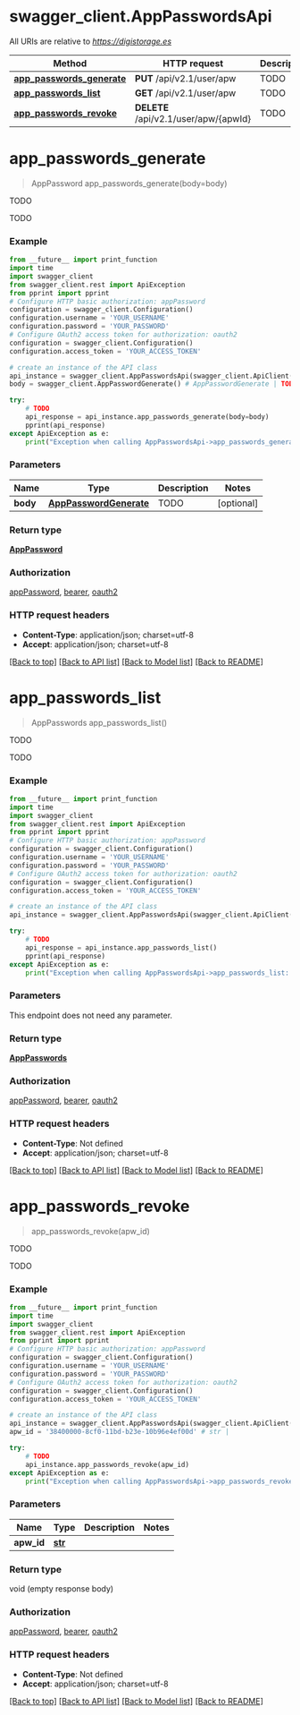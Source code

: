 # swagger_client.AppPasswordsApi

All URIs are relative to *https://digistorage.es*

Method | HTTP request | Description
------------- | ------------- | -------------
[**app_passwords_generate**](AppPasswordsApi.md#app_passwords_generate) | **PUT** /api/v2.1/user/apw | TODO
[**app_passwords_list**](AppPasswordsApi.md#app_passwords_list) | **GET** /api/v2.1/user/apw | TODO
[**app_passwords_revoke**](AppPasswordsApi.md#app_passwords_revoke) | **DELETE** /api/v2.1/user/apw/{apwId} | TODO

# **app_passwords_generate**
> AppPassword app_passwords_generate(body=body)

TODO

TODO

### Example
```python
from __future__ import print_function
import time
import swagger_client
from swagger_client.rest import ApiException
from pprint import pprint
# Configure HTTP basic authorization: appPassword
configuration = swagger_client.Configuration()
configuration.username = 'YOUR_USERNAME'
configuration.password = 'YOUR_PASSWORD'
# Configure OAuth2 access token for authorization: oauth2
configuration = swagger_client.Configuration()
configuration.access_token = 'YOUR_ACCESS_TOKEN'

# create an instance of the API class
api_instance = swagger_client.AppPasswordsApi(swagger_client.ApiClient(configuration))
body = swagger_client.AppPasswordGenerate() # AppPasswordGenerate | TODO (optional)

try:
    # TODO
    api_response = api_instance.app_passwords_generate(body=body)
    pprint(api_response)
except ApiException as e:
    print("Exception when calling AppPasswordsApi->app_passwords_generate: %s\n" % e)
```

### Parameters

Name | Type | Description  | Notes
------------- | ------------- | ------------- | -------------
 **body** | [**AppPasswordGenerate**](AppPasswordGenerate.md)| TODO | [optional] 

### Return type

[**AppPassword**](AppPassword.md)

### Authorization

[appPassword](../README.md#appPassword), [bearer](../README.md#bearer), [oauth2](../README.md#oauth2)

### HTTP request headers

 - **Content-Type**: application/json; charset=utf-8
 - **Accept**: application/json; charset=utf-8

[[Back to top]](#) [[Back to API list]](../README.md#documentation-for-api-endpoints) [[Back to Model list]](../README.md#documentation-for-models) [[Back to README]](../README.md)

# **app_passwords_list**
> AppPasswords app_passwords_list()

TODO

TODO

### Example
```python
from __future__ import print_function
import time
import swagger_client
from swagger_client.rest import ApiException
from pprint import pprint
# Configure HTTP basic authorization: appPassword
configuration = swagger_client.Configuration()
configuration.username = 'YOUR_USERNAME'
configuration.password = 'YOUR_PASSWORD'
# Configure OAuth2 access token for authorization: oauth2
configuration = swagger_client.Configuration()
configuration.access_token = 'YOUR_ACCESS_TOKEN'

# create an instance of the API class
api_instance = swagger_client.AppPasswordsApi(swagger_client.ApiClient(configuration))

try:
    # TODO
    api_response = api_instance.app_passwords_list()
    pprint(api_response)
except ApiException as e:
    print("Exception when calling AppPasswordsApi->app_passwords_list: %s\n" % e)
```

### Parameters
This endpoint does not need any parameter.

### Return type

[**AppPasswords**](AppPasswords.md)

### Authorization

[appPassword](../README.md#appPassword), [bearer](../README.md#bearer), [oauth2](../README.md#oauth2)

### HTTP request headers

 - **Content-Type**: Not defined
 - **Accept**: application/json; charset=utf-8

[[Back to top]](#) [[Back to API list]](../README.md#documentation-for-api-endpoints) [[Back to Model list]](../README.md#documentation-for-models) [[Back to README]](../README.md)

# **app_passwords_revoke**
> app_passwords_revoke(apw_id)

TODO

TODO

### Example
```python
from __future__ import print_function
import time
import swagger_client
from swagger_client.rest import ApiException
from pprint import pprint
# Configure HTTP basic authorization: appPassword
configuration = swagger_client.Configuration()
configuration.username = 'YOUR_USERNAME'
configuration.password = 'YOUR_PASSWORD'
# Configure OAuth2 access token for authorization: oauth2
configuration = swagger_client.Configuration()
configuration.access_token = 'YOUR_ACCESS_TOKEN'

# create an instance of the API class
api_instance = swagger_client.AppPasswordsApi(swagger_client.ApiClient(configuration))
apw_id = '38400000-8cf0-11bd-b23e-10b96e4ef00d' # str | 

try:
    # TODO
    api_instance.app_passwords_revoke(apw_id)
except ApiException as e:
    print("Exception when calling AppPasswordsApi->app_passwords_revoke: %s\n" % e)
```

### Parameters

Name | Type | Description  | Notes
------------- | ------------- | ------------- | -------------
 **apw_id** | [**str**](.md)|  | 

### Return type

void (empty response body)

### Authorization

[appPassword](../README.md#appPassword), [bearer](../README.md#bearer), [oauth2](../README.md#oauth2)

### HTTP request headers

 - **Content-Type**: Not defined
 - **Accept**: application/json; charset=utf-8

[[Back to top]](#) [[Back to API list]](../README.md#documentation-for-api-endpoints) [[Back to Model list]](../README.md#documentation-for-models) [[Back to README]](../README.md)

